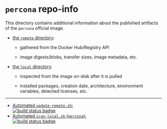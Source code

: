 # `percona` repo-info

This directory contains additional information about the published artifacts of the `percona` official image.

-	[the `remote` directory](remote/):

	-	gathered from the Docker Hub/Registry API

	-	image digests/blobs, transfer sizes, image metadata, etc.

-	[the `local` directory](local/):

	-	inspected from the image on-disk after it is pulled

	-	installed packages, creation date, architecture, environment variables, detected licenses, etc.

---

-	[Automated `update-remote.sh`:  
	![build status badge](https://doi-janky.infosiftr.net/job/repo-info/job/remote/badge/icon)](https://doi-janky.infosiftr.net/job/repo-info/job/remote/)
-	[Automated `scan-local.sh` (`percona`):  
	![build status badge](https://doi-janky.infosiftr.net/job/repo-info/job/local/job/percona/badge/icon)](https://doi-janky.infosiftr.net/job/repo-info/job/local/job/percona)
